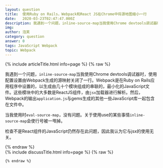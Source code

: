 ```yaml
---
layout: question
title:  使用Ruby on Rails，Webpack和React JS在Chrome中将源地图缩小一行
date:   2020-03-23T02:47:47.000Z
description: 我遇到一个问题，inline-source-map当我使用Chrome devtools调试器时，使用配置设置由Webpack生成的源映射关闭了一行。We...
img: 
author: 泡芙
category: question
answer: 0
tags: JavaScript Webpack
topic: Webpack
---
```

<div class="article-root">
  <div class="article">
    {% include articleTitle.html info=page %}
    {% raw %}
    <div class="article-content"><p><font style="vertical-align: inherit;"><font style="vertical-align: inherit;">我遇到一个问题，</font></font><code>inline-source-map</code><font style="vertical-align: inherit;"><font style="vertical-align: inherit;">当我使用Chrome devtools调试器时，使用配置设置</font><font style="vertical-align: inherit;">由Webpack生成的源映射</font><font style="vertical-align: inherit;">关闭了一行。</font><font style="vertical-align: inherit;">Webpack是在Ruby on Rails应用程序中设置的，以生成由几十个模块组成的串联的，最小化的JavaScript文件。</font><font style="vertical-align: inherit;">这些模块中的大多数是ReactJS组件，由</font></font><code>jsx</code><font style="vertical-align: inherit;"><font style="vertical-align: inherit;">加载器</font><font style="vertical-align: inherit;">进行解析</font><font style="vertical-align: inherit;">。</font><font style="vertical-align: inherit;">然后，Webpack的输出</font></font><code>application.js</code><font style="vertical-align: inherit;"><font style="vertical-align: inherit;">与gems生成的其他一些JavaScript库一起</font><font style="vertical-align: inherit;">包含在</font><font style="vertical-align: inherit;">文件中。</font></font></p>

<p><font style="vertical-align: inherit;"><font style="vertical-align: inherit;">当我使用时</font></font><code>eval-source-map</code><font style="vertical-align: inherit;"><font style="vertical-align: inherit;">，没有问题。</font><font style="vertical-align: inherit;">关于使用use的某些事情</font></font><code>inline-source-map</code><font style="vertical-align: inherit;"><font style="vertical-align: inherit;">会使行号被一甩掉。</font></font></p>

<p><font style="vertical-align: inherit;"><font style="vertical-align: inherit;">检查不是React组件的JavaScript仍然存在此问题，因此我认为它与jsx的使用无关。</font></font></p></div>
    {% endraw %}
  </div>

  <div class="discuss-wrapper">
    {% include discussTitle.html info=page %}
    {% raw %}
    
    {% endraw %}
  </div>
<div>
